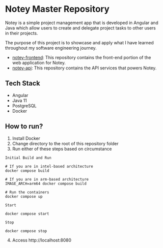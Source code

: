 # Notey Master Repository
Notey is a simple project management app that is developed in Angular and Java which allow users to create and delegate project tasks to other users in their projects.

The purpose of this project is to showcase and apply what I have learned throughout my software engineering journey.

- [notey-frontend](https://www.github.com/bernardawj/notey-frontend): This repository contains the front-end portion of the web application for Notey.
- [notey-api](https://www.github.com/bernardawj/notey-api): This repository contains the API services that powers Notey.

## Tech Stack
- Angular
- Java 11
- PostgreSQL
- Docker

## How to run?
1. Install Docker
2. Change directory to the root of this repository folder
3. Run either of these steps based on circumstance

`Initial Build and Run`
```shell
# If you are in intel-based architecture
docker compose build

# If you are in arm-based architecture
IMAGE_ARCH=arm64 docker compose build

# Run the containers
docker compose up
```

`Start`
```shell
docker compose start
```

`Stop`
```shell
docker compose stop
```

4. Access http://localhost:8080